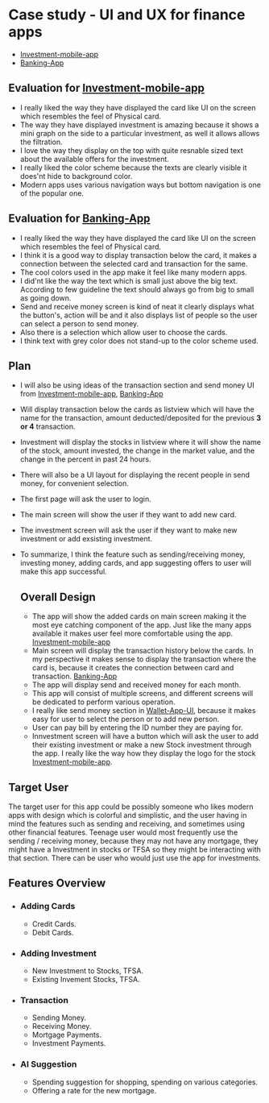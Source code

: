 # Case study - UI and UX for finance apps

- [Investment-mobile-app](https://dribbble.com/shots/19686568-Investment-mobile-app)
- [Banking-App](https://dribbble.com/shots/21113553-Banking-App)

## Evaluation for [Investment-mobile-app](https://dribbble.com/shots/19686568-Investment-mobile-app)
- I really liked the way they have displayed the card like UI on the screen which resembles the feel of Physical card.
- The way they have displayed investment is amazing because it shows a mini graph on the side to a particular investment, as well it allows allows the filtration.
- I love the way they display on the top with quite resnable sized text about the available offers for the investment.
- I really liked the color scheme because the texts are clearly visible it does'nt hide to background color.
- Modern apps uses various navigation ways but bottom navigation is one of the popular one.

## Evaluation for [Banking-App](https://dribbble.com/shots/21113553-Banking-App)
- I really liked the way they have displayed the card like UI on the screen which resembles the feel of Physical card.
- I think it is a good way to display transaction below the card, it makes a connection between the selected card and transaction for the same.
- The cool colors used in the app make it feel like many modern apps.
- I did'nt like the way the text which is small just above the big text. According to few guideline the text should always go from big to small as going down.
- Send and receive money screen is kind of neat it clearly displays what the button's, action will be and it also displays list of people so the user can select a person to send money.
- Also there is a selection which allow user to choose the cards.
- I think text with grey color does not stand-up to the color scheme used.

## Plan
- I will also be using ideas of the transaction section and send money UI from [Investment-mobile-app](https://dribbble.com/shots/19686568-Investment-mobile-app), [Banking-App](https://dribbble.com/shots/21113553-Banking-App)
- Will display transaction below the cards as listview which will have the name for the transaction, amount deducted/deposited for the previous **3 or 4** transaction.
- Investment will display the stocks in listview where it will show the name of the stock, amount invested, the change in the market value, and the change in the percent in past 24 hours.
- There will also be a UI layout for displaying the recent people in send money, for convenient selection.
- The first page will ask the user to login.
- The main screen will show the user if they want to add new card.
- The investment screen will ask the user if they want to make new investment or add exsisting investment.
- To summarize, I think the feature such as sending/receiving money, investing money, adding cards, and app suggesting offers to user will make this app successful.
  
  ## Overall Design
    * The app will show the added cards on main screen making it the most eye catching component of the app. Just like the many apps available it makes user feel more comfortable using the app. [Investment-mobile-app](https://dribbble.com/shots/19686568-Investment-mobile-app)
    * Main screen will display the transaction history below the cards. In my perspective it makes sense to display the transaction where the card is, because it creates the connection between card and transaction. [Banking-App](https://dribbble.com/shots/21113553-Banking-App)
    * The app will display send and received money for each month.
    * This app will consist of multiple screens, and different screens will be dedicated to perform various operation.
    * I really like send money section in [Wallet-App-UI](https://dribbble.com/shots/17592495-Wallet-App-UI), because it makes easy for user to select the person or to add new person.
    * User can pay bill by entering the ID number they are paying for.
    * Innvestment screen will have a button which will ask the user to add their existing investment or make a new Stock investment through the app. I really like the way how they display the logo for the stock [Investment-mobile-app](https://dribbble.com/shots/19686568-Investment-mobile-app).

## Target User
The target user for this app could be possibly someone who likes modern apps with design which is colorful and simplistic, and the user having in mind the features such as sending and receiving, and sometimes using other financial features. Teenage user would most frequently use the sending / receiving money, because they may not have any mortgage, they might have a Investment in stocks or TFSA so they might be interacting with that section. There can be user who would just use the app for investments.

## Features Overview
- ### Adding Cards
  - Credit Cards.
  - Debit Cards.
- ### Adding Investment
  - New Investment to Stocks, TFSA.
  - Existing Invement Stocks, TFSA.
- ### Transaction
  - Sending Money.
  - Receiving Money.
  - Mortgage Payments.
  - Investment Payments.
- ### AI Suggestion
  - Spending suggestion for shopping, spending on various categories.
  - Offering a rate for the new mortgage.
